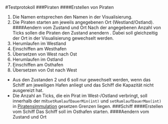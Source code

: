 #Testprotokoll
###Piraten
####Erstellen von Piraten
1. Die Namen entsprechen den Namen in der Visualisierung.
1. Die Piraten starten am jeweils angegebenen Ort (Westland/Ostland).
####Aendern vom Zustand und Ort
Nach der angegebenen Anzahl von Ticks sollen die Piraten den Zustand anendern
. Dabei
 soll gleichzeitig der Ort in der Visualisierung gewechselt werden.
1. Herumlaufen im Westland
1. Einschiffen am Westhafen
1. Übersetzen von West nach Ost
1. Herumlaufen im Ostland
1. Einschiffen am Osthafen
1. Übersetzen von Ost nach West

* Aus den  Zustanden 2 und 6 soll  nur gewechselt werden, wenn das Schiff am
   jeweiligen Hafen anliegt und das Schiff die Kapazität nicht ausgereizt
    hat.
* Die Anzahl an Ticks, die ein Pirat im West-/Ostland verbringt, soll
 innerhalb der mit`setRumlaufDauerMin(int)` und `setRumlaufDauerMax(int)` in [Piratensimmulation](darstellung/Piratensimulation.java) gesetzen Grenzen liegen.
###Schiff
####Erstellen vom Schiff
Das Schiff soll im Osthafen starten.
####Aendern vom Zustand und Ort
